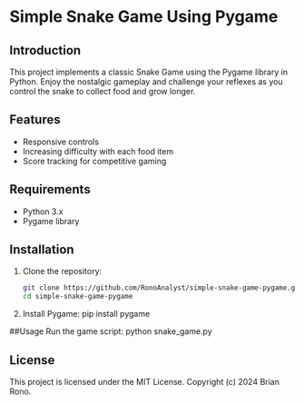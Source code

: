 # Simple Snake Game Using Pygame

## Introduction
This project implements a classic Snake Game using the Pygame library in Python. Enjoy the nostalgic gameplay and challenge your reflexes as you control the snake to collect food and grow longer.

## Features
- Responsive controls
- Increasing difficulty with each food item
- Score tracking for competitive gaming

## Requirements
- Python 3.x
- Pygame library

## Installation
1. Clone the repository:
   ```bash
   git clone https://github.com/RonoAnalyst/simple-snake-game-pygame.git
   cd simple-snake-game-pygame

2. Install Pygame:
    pip install pygame

##Usage
 Run the game script:
  python snake_game.py

## License
This project is licensed under the MIT License. Copyright (c) 2024 Brian Rono.